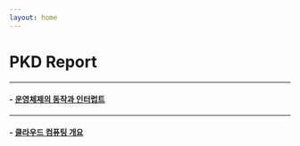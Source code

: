```yaml
---
layout: home
---
```


# PKD Report
---
#### - [운영체제의 동작과 인터럽트](./os_interrupt.md)
---
#### - [클라우드 컴퓨팅 개요](./cloud_computing_1.md)